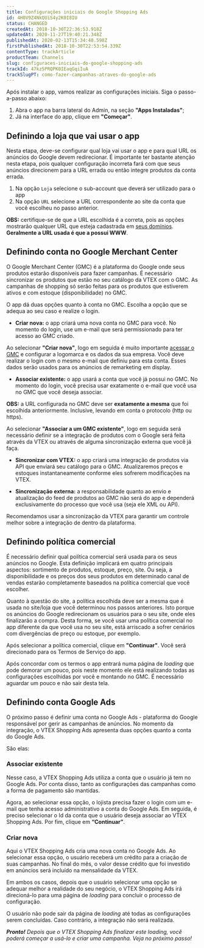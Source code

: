 ```yaml
---
title: Configurações iniciais do Google Shopping Ads
id: 4H0V9Z4NkQUiS4y2K0I8IU
status: CHANGED
createdAt: 2018-10-30T22:36:53.918Z
updatedAt: 2020-11-27T19:40:21.348Z
publishedAt: 2020-02-13T15:34:48.598Z
firstPublishedAt: 2018-10-30T22:53:54.339Z
contentType: trackArticle
productTeam: Channels
slug: configuraces-iniciais-do-google-shopping-ads
trackId: 47kz5PRQPK0IEaqGqiIuA
trackSlugPT: como-fazer-campanhas-atraves-do-google-ads
---
```


Após instalar o app, vamos realizar as configurações iniciais. Siga o passo-a-passo abaixo:

1. Abra o app na barra lateral do Admin, na seção __"Apps Instaladas"__;
2. Já na interface do app, clique em __"Começar"__.


## Definindo a loja que vai usar o app

Nesta etapa, deve-se configurar qual loja vai usar o app e para qual URL os anúncios do Google devem redirecionar. É importante ter bastante atenção nesta etapa, pois qualquer configuração incorreta fará com que seus anúncios direcionem para a URL errada ou então integre produtos da conta errada.

1. Na opção `Loja` selecione o sub-account que deverá ser utilizado para o app
2. Na opção `URL` selecione a URL correspondente ao site da conta que você escolheu no passo anterior.

<div class="alert alert-warning">
<strong>OBS:</strong> certifique-se de que a URL escolhida é a correta, pois as opções mostrarão qualquer URL que esteja cadastrada em <a href="http://help.vtex.com/pt/tutorial/configurando-dominios-no-license-manager/">seus domínios</a>. <strong>Geralmente a URL usada é que a possui WWW</strong>.
</div>


## Definindo conta no Google Merchant Center

O Google Merchant Center (GMC) é a plataforma do Google onde seus produtos estarão disponíveis para fazer campanhas. É necessário sincronizar os produtos que estão no seu catálogo da VTEX com o GMC. As campanhas de shopping só serão feitas para os produtos que estiverem ativos e com estoque (disponibilidade) no GMC.

O app dá duas opções quanto à conta no GMC. Escolha a opção que se adequa ao seu caso e realize o login.

- __Criar nova:__ o app criará uma nova conta no GMC para você. No momento do login, use um e-mail que será permissionado para ter acesso ao GMC criado. 

Ao selecionar __"Criar nova"__, logo em seguida é muito importante [acessar o GMC](https://www.google.com/retail/solutions/merchant-center/) e configurar a logomarca e os dados da sua empresa. Você deve realizar o login com o mesmo e-mail que definiu para esta conta. Esses dados serão usados para os anúncios de remarketing em display.

- __Associar existente:__ o app usará a conta que você já possui no GMC. No momento do login, você precisa usar exatamente o e-mail que você usa no GMC que você deseja associar.

<div class="alert alert-warning">
<strong>OBS:</strong> a URL configurada no GMC deve ser <strong>exatamente a mesma</strong> que foi escolhida anteriormente. Inclusive, levando em conta o protocolo (http ou https).
</div>

Ao selecionar __"Associar a um GMC existente"__, logo em seguida será necessário definir se a integração de produtos com o Google será feita através da VTEX ou através de alguma sincronização externa que você já faça.

- __Sincronizar com VTEX:__ o app criará uma integração de produtos via API que enviará seu catálogo para o GMC. Atualizaremos preços e estoques instantaneamente conforme eles sofrerem modificações na VTEX.

- __Sincronização externa:__ a responsabilidade quanto ao envio e atualização do feed de produtos ao GMC não será do app e dependerá exclusivamente do processo que você usa (seja ele XML ou API).

Recomendamos usar a sincronização da VTEX para garantir um controle melhor sobre a integração de dentro da plataforma.

## Definindo política comercial

É necessário definir qual política comercial será usada para os seus anúncios no Google. Esta definição implicará em quatro principais aspectos: sortimento de produtos, estoque, preço, site. Ou seja, a disponibilidade e os preços dos seus produtos em determinado canal de vendas estarão completamente baseados na política comercial que você escolher.

Quanto à questão do site, a política escolhida deve ser a mesma que é usada no site/loja que você determinou nos passos anteriores. Isto porque os anúncios do Google redirecionam os usuários para o seu site, onde eles finalizarão a compra. Desta forma, se você usar uma política comercial no app diferente da que você usa no seu site, está arriscado a sofrer cenários com divergências de preço ou estoque, por exemplo.

Após selecionar a política comercial, clique em __"Continuar"__. Você será direcionado para os Termos de Serviço do app.

Após concordar com os termos o app entrará numa página de *loading* que pode demorar um pouco, pois neste momento ele está realizando todas as configurações escolhidas por você e montando no GMC. É necessário aguardar um pouco e não sair desta tela.

## Definindo conta Google Ads

O próximo passo é definir uma conta no Google Ads - plataforma do Google responsável por gerir as campanhas de anúncios. No momento da integração, o VTEX Shopping Ads apresenta duas opções quanto a conta do Google Ads.

São elas:

### Associar existente

Nesse caso, a VTEX Shopping Ads utiliza a conta que o usuário já tem no Google Ads. Por conta disso, tanto as configurações das campanhas como a forma de pagamento são mantidas. 

Agora, ao selecionar essa opção, o lojista precisa fazer o login com um e-mail que tenha acesso administrativo a conta do Google Ads. Em seguida, é preciso selecionar o Id da conta que o usuário deseja associar ao VTEX Shopping Ads. Por fim, clique em __“Continuar”__. 

### Criar nova

Aqui o VTEX Shopping Ads cria uma nova conta no Google Ads. Ao selecionar essa opção, o usuário receberá um crédito para a criação de suas campanhas.	 No final do mês, o valor desse crédito que foi investido em anúncios será incluído na mensalidade da VTEX. 

Em ambos os casos, depois que o usuário selecionar uma opção se adequar melhor a realidade do seu negócio, o VTEX Shopping Ads irá direcioná-lo para uma página de *loading* para concluir o processo de configuração. 

<div class=”alert alert-danger”>
O usuário não pode sair da página de <em>loading</em> até todas as configurações serem concluídas. Caso contrário, a integração não será realizada.  
</div>

*__Pronto!__ Depois que o VTEX Shopping Ads finalizar este loading, você poderá começar a usá-lo e criar uma campanha. Veja no próximo passo!*
